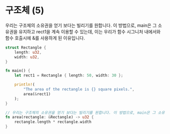 # 구조체 (5)

우리는 구조체의 소유권을 얻기 보다는 빌리기를 원합니다. 이 방법으로, main은 그 소유권을 유지하고 rect1을 계속 이용할 수 있는데, 이는 우리가 함수 시그니처 내에서와 함수 호출시에 &를 사용하게 된 이유입니다.




```rust
struct Rectangle {
    length: u32,
    width: u32,
}

fn main() {
    let rect1 = Rectangle { length: 50, width: 30 };

    println!(
        "The area of the rectangle is {} square pixels.",
        area(&rect1)
    );
}

// 우리는 구조체의 소유권을 얻기 보다는 빌리기를 원합니다. 이 방법으로, main은 그 소유권을 유지하고 rect1을 계속 이용할 수 있는데, 이는 우리가 함수 시그니처 내에서와 함수 호출시에 &를 사용하게 된 이유입니다.
fn area(rectangle: &Rectangle) -> u32 {
    rectangle.length * rectangle.width
}
```